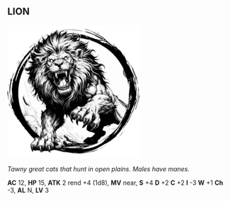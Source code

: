 ## LION

![](images/lion.webp)

_Tawny great cats that hunt in open plains. Males have manes._

**AC** 12, **HP** 15, **ATK** 2 rend +4 (1d8), **MV** near, **S** +4 **D** +2 **C** +2 **I** -3 **W** +1 **Ch** -3, **AL** N, **LV** 3

